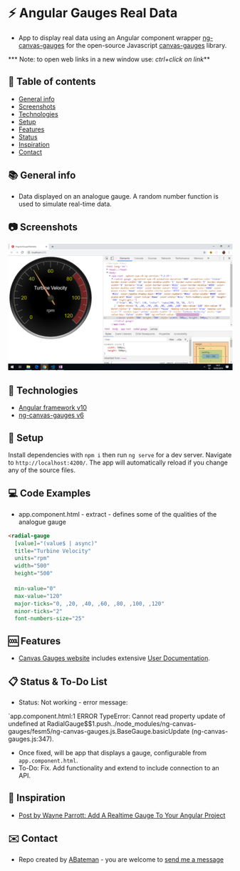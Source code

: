 # :zap: Angular Gauges Real Data

* App to display real data using an Angular component wrapper [ng-canvas-gauges](https://www.npmjs.com/package/ng-canvas-gauges) for the open-source Javascript [canvas-gauges](https://canvas-gauges.com/) library.

*** Note: to open web links in a new window use: _ctrl+click on link_**

## :page_facing_up: Table of contents

* [General info](#general-info)
* [Screenshots](#screenshots)
* [Technologies](#technologies)
* [Setup](#setup)
* [Features](#features)
* [Status](#status)
* [Inspiration](#inspiration)
* [Contact](#contact)

## :books: General info

* Data displayed on an analogue gauge. A random number function is used to simulate real-time data.

## :camera: Screenshots

![Example screenshot](./img/gauge.png)

## :signal_strength: Technologies

* [Angular framework v10](https://angular.io/)
* [ng-canvas-gauges v6](https://www.npmjs.com/package/ng-canvas-gauges)

## :floppy_disk: Setup

Install dependencies with `npm i` then run `ng serve` for a dev server. Navigate to `http://localhost:4200/`. The app will automatically reload if you change any of the source files.

## :computer: Code Examples

* app.component.html - extract - defines some of the qualities of the analogue gauge

```html
<radial-gauge
  [value]="(value$ | async)"
  title="Turbine Velocity"
  units="rpm"
  width="500"
  height="500"

  min-value="0"
  max-value="120"
  major-ticks="0, ,20, ,40, ,60, ,80, ,100, ,120"
  minor-ticks="2"
  font-numbers-size="25"
```

## :cool: Features

* [Canvas Gauges website](https://canvas-gauges.com/) includes extensive [User Documentation](https://canvas-gauges.com/documentation/user-guide/).

## :clipboard: Status & To-Do List

* Status: Not working - error message:

`app.component.html:1 ERROR TypeError: Cannot read property update of undefined
    at RadialGauge$$1.push../node_modules/ng-canvas-gauges/fesm5/ng-canvas-gauges.js.BaseGauge.basicUpdate (ng-canvas-gauges.js:347).

* Once fixed, will be app that displays a gauge, configurable from `app.component.html`.
* To-Do: Fix. Add functionality and extend to include connection to an API.

## :clap: Inspiration

* [Post by Wayne Parrott: Add A Realtime Gauge To Your Angular Project](http://www.wayneparrott.com/add-a-realtime-gauge-to-your-angular-project/)

## :envelope: Contact

* Repo created by [ABateman](https://www.andrewbateman.org) - you are welcome to [send me a message](https://andrewbateman.org/contact)
